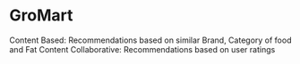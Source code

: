 # GroMart
Content Based:
  Recommendations based on similar Brand, Category of food and Fat Content
Collaborative:
  Recommendations based on user ratings
